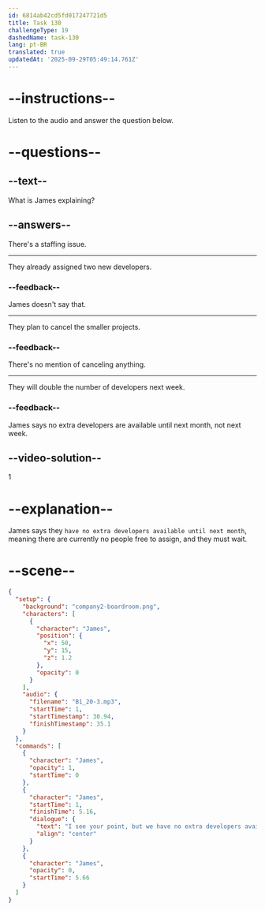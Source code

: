 ```yaml
---
id: 6814ab42cd5fd017247721d5
title: Task 130
challengeType: 19
dashedName: task-130
lang: pt-BR
translated: true
updatedAt: '2025-09-29T05:49:14.761Z'
---
```


<!-- (Audio) James: I see your point, but we have no extra developers available until next month. -->

# --instructions--

Listen to the audio and answer the question below.

# --questions--

## --text--

What is James explaining?

## --answers--

There's a staffing issue.

---

They already assigned two new developers.

### --feedback--

James doesn't say that.

---

They plan to cancel the smaller projects.

### --feedback--

There's no mention of canceling anything.

---

They will double the number of developers next week.

### --feedback--

James says no extra developers are available until next month, not next week.

## --video-solution--

1

# --explanation--

James says they `have no extra developers available until next month`, meaning there are currently no people free to assign, and they must wait.

# --scene--

```json
{
  "setup": {
    "background": "company2-boardroom.png",
    "characters": [
      {
        "character": "James",
        "position": {
          "x": 50,
          "y": 15,
          "z": 1.2
        },
        "opacity": 0
      }
    ],
    "audio": {
      "filename": "B1_20-3.mp3",
      "startTime": 1,
      "startTimestamp": 30.94,
      "finishTimestamp": 35.1
    }
  },
  "commands": [
    {
      "character": "James",
      "opacity": 1,
      "startTime": 0
    },
    {
      "character": "James",
      "startTime": 1,
      "finishTime": 5.16,
      "dialogue": {
        "text": "I see your point, but we have no extra developers available until next month.",
        "align": "center"
      }
    },
    {
      "character": "James",
      "opacity": 0,
      "startTime": 5.66
    }
  ]
}
```
